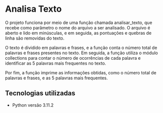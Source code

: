 # Analisa Texto

O projeto funciona por meio de uma função chamada analisar_texto, que recebe como parâmetro o nome do arquivo a ser analisado. O arquivo é aberto e lido em minúsculas, e em seguida, as pontuações e quebras de linha são removidas do texto.

O texto é dividido em palavras e frases, e a função conta o número total de palavras e frases presentes no texto. Em seguida, a função utiliza o módulo collections para contar o número de ocorrências de cada palavra e identificar as 5 palavras mais frequentes no texto.

Por fim, a função imprime as informações obtidas, como o número total de palavras e frases, e as 5 palavras mais frequentes.

## Tecnologias utilizadas

- Python versão 3.11.2



